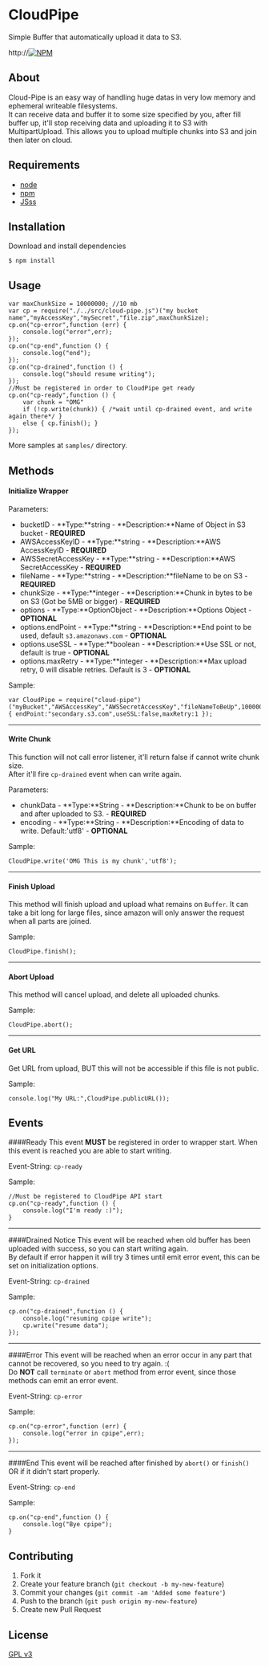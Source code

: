 # CloudPipe

Simple Buffer that automatically upload it data to S3.

http://[![NPM](https://nodei.co/npm/cloud-pipe.png?compact=true)](https://nodei.co/npm/cloud-pipe/)

## About

Cloud-Pipe is an easy way of handling huge datas in very low memory and ephemeral writeable filesystems.  
It can receive data and buffer it to some size specified by you, after fill buffer up, it'll stop receiving data and uploading it to S3 with MultipartUpload. This allows you to upload multiple chunks into S3 and join then later on cloud.

## Requirements

- [node](https://github.com/joyent/node)
- [npm](https://github.com/isaacs/npm)
- [JSss](https://github.com/TotenDev/JSss)

## Installation

Download and install dependencies

    $ npm install

## Usage

	var maxChunkSize = 10000000; //10 mb
	var cp = require("./../src/cloud-pipe.js")("my bucket name","myAccessKey","mySecret","file.zip",maxChunkSize);
	cp.on("cp-error",function (err) {
		console.log("error",err);
	});
	cp.on("cp-end",function () {
		console.log("end");
	});
	cp.on("cp-drained",function () {
		console.log("should resume writing");
	});
	//Must be registered in order to CloudPipe get ready
	cp.on("cp-ready",function () {
		var chunk = "OMG"
        if (!cp.write(chunk)) { /*wait until cp-drained event, and write again there*/ }
	    else { cp.finish(); }
	});

More samples at `samples/` directory.

## Methods

#### Initialize Wrapper

Parameters:

* bucketID - **Type:**string - **Description:**Name of Object in S3 bucket   - **REQUIRED**
* AWSAccessKeyID - **Type:**string - **Description:**AWS AccessKeyID - **REQUIRED**
* AWSSecretAccessKey - **Type:**string - **Description:**AWS SecretAccessKey - **REQUIRED**
* fileName - **Type:**string - **Description:**fileName to be on S3 - **REQUIRED**
* chunkSize - **Type:**integer - **Description:**Chunk in bytes to be on S3 (Got be 5MB or bigger) - **REQUIRED**
* options - **Type:**OptionObject - **Description:**Options Object - **OPTIONAL**
* options.endPoint - **Type:**string - **Description:**End point to be used, default `s3.amazonaws.com` - **OPTIONAL**
* options.useSSL - **Type:**boolean - **Description:**Use SSL or not, default is true - **OPTIONAL**
* options.maxRetry - **Type:**integer - **Description:**Max upload retry, 0 will disable retries. Default is 3 - **OPTIONAL**

Sample:

    var CloudPipe = require("cloud-pipe")("myBucket","AWSAccessKey","AWSSecretAccessKey","fileNameToBeUp",10000000,{ endPoint:"secondary.s3.com",useSSL:false,maxRetry:1 });
---
#### Write Chunk

This function will not call error listener, it'll return false if cannot write chunk size.  
After it'll fire `cp-drained` event when can write again.

Parameters:
- chunkData - **Type:**String - **Description:**Chunk to be on buffer and after uploaded to S3. - **REQUIRED**
- encoding - **Type:**String - **Description:**Encoding of data to write. Default:'utf8' - **OPTIONAL**

Sample:

    CloudPipe.write('OMG This is my chunk','utf8');
---
#### Finish Upload
This method will finish upload and upload what remains on `Buffer`. It can take a bit long for large files, since amazon will only answer the request when all parts are joined.

Sample:

    CloudPipe.finish();

---
#### Abort Upload
This method will cancel upload, and delete all uploaded chunks.

Sample:

    CloudPipe.abort();

---
#### Get URL
Get URL from upload, BUT this will not be accessible if this file is not public.

Sample:

    console.log("My URL:",CloudPipe.publicURL());

## Events

####Ready 
This event **MUST** be registered in order to wrapper start. When this event is reached you are able to start writing.

Event-String: `cp-ready`

Sample:

    //Must be registered to CloudPipe API start
	cp.on("cp-ready",function () {
		console.log("I'm ready :)");
	}
---
####Drained Notice
This event will be reached when old buffer has been uploaded with success, so you can start writing again.  
By default if error happen it will try 3 times until emit error event, this can be set on initialization options.

Event-String: `cp-drained`

Sample:

    cp.on("cp-drained",function () {
		console.log("resuming cpipe write");
		cp.write("resume data");
	});
---
####Error
This event will be reached when an error occur in any part that cannot be recovered, so you need to try again. :(  
Do **NOT** call `terminate` or `abort` method from error event, since those methods can emit an error event.

Event-String: `cp-error`

Sample:

    cp.on("cp-error",function (err) {
	    console.log("error in cpipe",err);
    });
---
####End
This event will be reached after finished by `abort()` or `finish()` OR if it didn't start properly.

Event-String: `cp-end`

Sample:

	cp.on("cp-end",function () {
		console.log("Bye cpipe");
	}

## Contributing

1. Fork it
2. Create your feature branch (`git checkout -b my-new-feature`)
3. Commit your changes (`git commit -am 'Added some feature'`)
4. Push to the branch (`git push origin my-new-feature`)
5. Create new Pull Request

## License

[GPL v3](Cloud-Pipe/raw/master/LICENSE)
